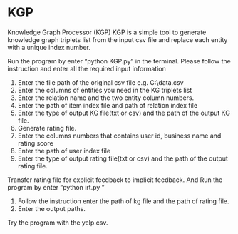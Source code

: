 # KGP
Knowledge Graph Processor (KGP)
KGP is a simple tool to generate knowledge graph triplets list from the input csv file and replace each entity with a unique index number. 

Run the program by enter “python KGP.py” in the terminal.
Please follow the instruction and enter all the required input information
1.	Enter the file path of the original csv file e.g. C:\data.csv
2.	Enter the columns of entities you need in the KG triplets list
3.	Enter the relation name and the two entity column numbers.
4.	Enter the path of item index file and path of relation index file
5.	Enter the type of output KG file(txt or csv) and the path of the output KG file. 
6.	Generate rating file. 
7.	Enter the columns numbers that contains user id, business name and rating score
8.	Enter the path of user index file
9.	Enter the type of output rating file(txt or csv) and the path of the output rating file.

Transfer rating file for explicit feedback to implicit feedback. And 
 Run the program by enter ”python irt.py ”
1.	Follow the instruction enter the path of kg file and the path of rating file.
2.	Enter the output paths.

Try the program with the yelp.csv. 
